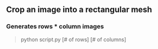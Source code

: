 ## Crop an image into a rectangular mesh
### Generates rows * column images
> python script.py [# of rows] [# of columns]